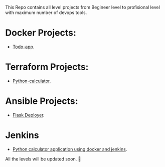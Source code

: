 This Repo contains all level projects from Begineer level to profisional level with maximum number of devops tools.

# Docker Projects:
- [Todo-app](https://github.com/Pranith1Kumar/Devops_shelf/tree/0f9d094d5f80ad774d3bde1ef6bc34b9a0b142b3/Beginner/todo-app).

# Terraform Projects:
- [Python-calculator](https://github.com/Pranith1Kumar/Devops_shelf/tree/0f9d094d5f80ad774d3bde1ef6bc34b9a0b142b3/Beginner/terraform-projects).

# Ansible Projects:
- [Flask Deployer](https://github.com/Pranith1Kumar/Devops_shelf/tree/bb1884a6b84493eac54fa128619d0b77c333ae3b/Beginner/Ansible-Projects/Pyfldep).

# Jenkins
- [Python calculator application using docker and jenkins](https://github.com/Pranith1Kumar/jenpydo).

All the levels will be updated soon. 🎉
